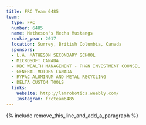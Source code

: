```yaml
---
title: FRC Team 6485
team:
  type: FRC
  number: 6485
  name: Matheson's Mecha Mustangs
  rookie_year: 2017
  location: Surrey, British Columbia, Canada
  sponsors:
  - L.A. MATHESON SECONDARY SCHOOL
  - MICROSOFT CANADA
  - RBC WEALTH MANAGEMENT - PH&N INVESTMENT COUNSEL
  - GENERAL MOTORS CANADA
  - RYPAC ALUMINUM AND METAL RECYCLING
  - DELTA CUSTOM TOOLS
  links:
    Website: http://lamrobotics.weebly.com/
    Instagram: frcteam6485 
---
```


{% include remove_this_line_and_add_a_paragraph %}
